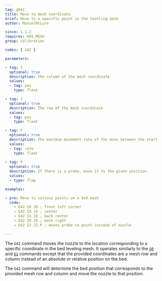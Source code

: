 ```yaml
---
tag: g042
title: Move to mesh coordinate
brief: Move to a specific point in the leveling mesh
author: ManuelMcLure

since: 1.1.2
requires: HAS_MESH
group: calibration

codes: [ G42 ]

parameters:

- tag: I
  optional: true
  description: The column of the mesh coordinate
  values:
  - tag: pos
    type: float

- tag: J
  optional: true
  description: The row of the mesh coordinate
  values:
  - tag: pos
    type: float

- tag: F
  optional: true
  description: The maximum movement rate of the move between the start and end point. The feedrate set here applies to subsequent moves that omit this parameter.
  values:
  - tag: rate
    type: float
    
- tag: P
  optional: true
  description: If there is a probe, move it to the given position.
  values:
  - type: flag

examples:

- pre: Move to various points on a 9x9 mesh
  code:
    - G42 I0 J0 ; front left corner
    - G42 I4 J4 ; center
    - G42 I4 J8 ; back center
    - G42 I8 J8 ; back right
    - G42 I2 J2 P ; moves probe to point instead of nozzle

---
```


The `G42` command moves the nozzle to the location corresponding to a specific coordinate in the bed leveling mesh. It operates similarly to the [`G0`](/docs/gcode/G000-G001.html) and [`G1`](/docs/gcode/G000-G001.html) commands except that the provided coordinates are a mesh row and column instead of an absolute or relative position on the bed.

The `G42` command will determine the bed position that corresponds to the provided mesh row and column and move the nozzle to that position.
